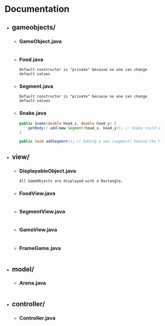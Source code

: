 # Documentation

- ## gameobjects/

  - ### GameObject.java

    ```

    ```

  - ### Food.java

    ```t
    Default constructor is "private" because no one can change default values
    ```

  - ### Segment.java

    ```t
    Default constructor is "private" because no one can change default values
    ```

  - ### Snake.java

    ```java
    public Snake(double head_x, double head_y) {
        getBody().add(new Segment(head_x, head_y)); // Snake sould always have a head.
    }

    public void addSegment(); // Adding a new [segment] behind the head [headSnake]

    ```

- ## view/

  - ### DisplayableObject.java

    ```t
    All GameObjects are displayed with a Rectangle.
    ```

  - ### FoodView.java

    ```

    ```

  - ### SegmentView.java

    ```

    ```

  - ### GameView.java

    ```

    ```

  - ### FrameGame.java

    ```

    ```

- ## model/

  - ### Arena.java

    ```

    ```

- ## controller/

  - ### Controller.java

    ```

    ```
